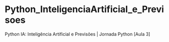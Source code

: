 # Python_InteligenciaArtificial_e_Previsoes
 Python IA: Inteligência Artificial e Previsões | Jornada Python [Aula 3]
